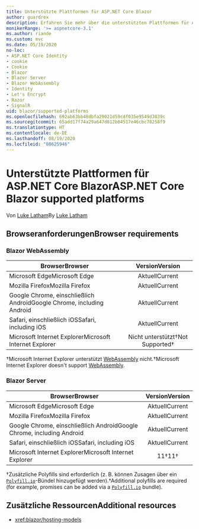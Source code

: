 ```yaml
---
title: Unterstützte Plattformen für ASP.NET Core Blazor
author: guardrex
description: Erfahren Sie mehr über die unterstützten Plattformen für ASP.NET Core Blazor.
monikerRange: '>= aspnetcore-3.1'
ms.author: riande
ms.custom: mvc
ms.date: 05/19/2020
no-loc:
- ASP.NET Core Identity
- cookie
- Cookie
- Blazor
- Blazor Server
- Blazor WebAssembly
- Identity
- Let's Encrypt
- Razor
- SignalR
uid: blazor/supported-platforms
ms.openlocfilehash: 692ab63bb48dbfa29021d59cdf035e9549d3039c
ms.sourcegitcommit: 65add17f74a29a647d812b04517e46cbc78258f9
ms.translationtype: HT
ms.contentlocale: de-DE
ms.lasthandoff: 08/19/2020
ms.locfileid: "88625946"
---
```

# <a name="aspnet-core-no-locblazor-supported-platforms"></a><span data-ttu-id="d74f6-103">Unterstützte Plattformen für ASP.NET Core Blazor</span><span class="sxs-lookup"><span data-stu-id="d74f6-103">ASP.NET Core Blazor supported platforms</span></span>

<span data-ttu-id="d74f6-104">Von [Luke Latham](https://github.com/guardrex)</span><span class="sxs-lookup"><span data-stu-id="d74f6-104">By [Luke Latham](https://github.com/guardrex)</span></span>

## <a name="browser-requirements"></a><span data-ttu-id="d74f6-105">Browseranforderungen</span><span class="sxs-lookup"><span data-stu-id="d74f6-105">Browser requirements</span></span>

### Blazor WebAssembly

| <span data-ttu-id="d74f6-106">Browser</span><span class="sxs-lookup"><span data-stu-id="d74f6-106">Browser</span></span>                          | <span data-ttu-id="d74f6-107">Version</span><span class="sxs-lookup"><span data-stu-id="d74f6-107">Version</span></span>               |
| -------------------------------- | :-------------------: |
| <span data-ttu-id="d74f6-108">Microsoft Edge</span><span class="sxs-lookup"><span data-stu-id="d74f6-108">Microsoft Edge</span></span>                   | <span data-ttu-id="d74f6-109">Aktuell</span><span class="sxs-lookup"><span data-stu-id="d74f6-109">Current</span></span>               |
| <span data-ttu-id="d74f6-110">Mozilla Firefox</span><span class="sxs-lookup"><span data-stu-id="d74f6-110">Mozilla Firefox</span></span>                  | <span data-ttu-id="d74f6-111">Aktuell</span><span class="sxs-lookup"><span data-stu-id="d74f6-111">Current</span></span>               |
| <span data-ttu-id="d74f6-112">Google Chrome, einschließlich Android</span><span class="sxs-lookup"><span data-stu-id="d74f6-112">Google Chrome, including Android</span></span> | <span data-ttu-id="d74f6-113">Aktuell</span><span class="sxs-lookup"><span data-stu-id="d74f6-113">Current</span></span>               |
| <span data-ttu-id="d74f6-114">Safari, einschließlich iOS</span><span class="sxs-lookup"><span data-stu-id="d74f6-114">Safari, including iOS</span></span>            | <span data-ttu-id="d74f6-115">Aktuell</span><span class="sxs-lookup"><span data-stu-id="d74f6-115">Current</span></span>               |
| <span data-ttu-id="d74f6-116">Microsoft Internet Explorer</span><span class="sxs-lookup"><span data-stu-id="d74f6-116">Microsoft Internet Explorer</span></span>      | <span data-ttu-id="d74f6-117">Nicht unterstützt&dagger;</span><span class="sxs-lookup"><span data-stu-id="d74f6-117">Not Supported&dagger;</span></span> |

<span data-ttu-id="d74f6-118">&dagger;Microsoft Internet Explorer unterstützt [WebAssembly](https://webassembly.org) nicht.</span><span class="sxs-lookup"><span data-stu-id="d74f6-118">&dagger;Microsoft Internet Explorer doesn't support [WebAssembly](https://webassembly.org).</span></span>

### Blazor Server

| <span data-ttu-id="d74f6-119">Browser</span><span class="sxs-lookup"><span data-stu-id="d74f6-119">Browser</span></span>                          | <span data-ttu-id="d74f6-120">Version</span><span class="sxs-lookup"><span data-stu-id="d74f6-120">Version</span></span>    |
| -------------------------------- | :--------: |
| <span data-ttu-id="d74f6-121">Microsoft Edge</span><span class="sxs-lookup"><span data-stu-id="d74f6-121">Microsoft Edge</span></span>                   | <span data-ttu-id="d74f6-122">Aktuell</span><span class="sxs-lookup"><span data-stu-id="d74f6-122">Current</span></span>    |
| <span data-ttu-id="d74f6-123">Mozilla Firefox</span><span class="sxs-lookup"><span data-stu-id="d74f6-123">Mozilla Firefox</span></span>                  | <span data-ttu-id="d74f6-124">Aktuell</span><span class="sxs-lookup"><span data-stu-id="d74f6-124">Current</span></span>    |
| <span data-ttu-id="d74f6-125">Google Chrome, einschließlich Android</span><span class="sxs-lookup"><span data-stu-id="d74f6-125">Google Chrome, including Android</span></span> | <span data-ttu-id="d74f6-126">Aktuell</span><span class="sxs-lookup"><span data-stu-id="d74f6-126">Current</span></span>    |
| <span data-ttu-id="d74f6-127">Safari, einschließlich iOS</span><span class="sxs-lookup"><span data-stu-id="d74f6-127">Safari, including iOS</span></span>            | <span data-ttu-id="d74f6-128">Aktuell</span><span class="sxs-lookup"><span data-stu-id="d74f6-128">Current</span></span>    |
| <span data-ttu-id="d74f6-129">Microsoft Internet Explorer</span><span class="sxs-lookup"><span data-stu-id="d74f6-129">Microsoft Internet Explorer</span></span>      | <span data-ttu-id="d74f6-130">11&dagger;</span><span class="sxs-lookup"><span data-stu-id="d74f6-130">11&dagger;</span></span> |

<span data-ttu-id="d74f6-131">&dagger;Zusätzliche Polyfills sind erforderlich (z. B. können Zusagen über ein [`Polyfill.io`](https://polyfill.io/v3/)-Bündel hinzugefügt werden).</span><span class="sxs-lookup"><span data-stu-id="d74f6-131">&dagger;Additional polyfills are required (for example, promises can be added via a [`Polyfill.io`](https://polyfill.io/v3/) bundle).</span></span>

## <a name="additional-resources"></a><span data-ttu-id="d74f6-132">Zusätzliche Ressourcen</span><span class="sxs-lookup"><span data-stu-id="d74f6-132">Additional resources</span></span>

* <xref:blazor/hosting-models>
